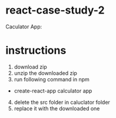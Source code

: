 # react-case-study-2
Caculator App:

# instructions
1. download zip
2. unzip the downloaded zip
3. run following command in npm 
  - create-react-app calculator app
4. delete the src folder in caluclator folder
5. replace it with the downloaded one
